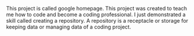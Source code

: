 This project is called google homepage. This project was created to teach me how to code and become a coding professional. 
I just demonstrated a skill called creating a repository.
A repository is a receptacle or storage for keeping data or managing data of a coding project.